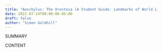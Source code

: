 ```yaml
---
title: "Aeschylus: The Oresteia (A Student Guide: Landmarks of World Literature)"
date: 2022-07-24T00:00:00-05:00
draft: false
author: "Simon Goldhill"
---
```


SUMMARY

<!--more-->

CONTENT